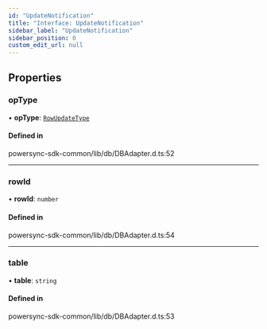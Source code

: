 ```yaml
---
id: "UpdateNotification"
title: "Interface: UpdateNotification"
sidebar_label: "UpdateNotification"
sidebar_position: 0
custom_edit_url: null
---
```


## Properties

### opType

• **opType**: [`RowUpdateType`](../enums/RowUpdateType.md)

#### Defined in

powersync-sdk-common/lib/db/DBAdapter.d.ts:52

___

### rowId

• **rowId**: `number`

#### Defined in

powersync-sdk-common/lib/db/DBAdapter.d.ts:54

___

### table

• **table**: `string`

#### Defined in

powersync-sdk-common/lib/db/DBAdapter.d.ts:53
